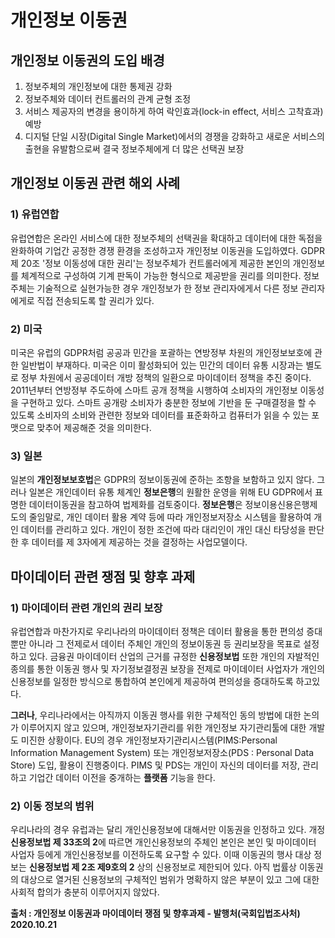 # 개인정보 이동권



## 개인정보 이동권의 도입 배경

1. 정보주체의 개인정보에 대한 통제권 강화
2. 정보주체와 데이터 컨트롤러의 관계 균형 조정
3. 서비스 제공자의 변경을 용이하게 하여 락인효과(lock-in effect, 서비스 고착효과) 예방
4. 디지털 단일 시장(Digital Single Market)에서의 경쟁을 강화하고 새로운 서비스의 출현을 유발함으로써 결국 정보주체에게 더 많은 선택권 보장



## 개인정보 이동권 관련 해외 사례

### 1) 유럽연합

  유럽연합은 온라인 서비스에 대한 정보주체의 선택권을 확대하고 데이터에 대한 독점을 완화하여 기업간 공정한 경쟁 환경을 조성하고자 개인정보 이동권을 도입하였다. GDPR 제 20조 '정보 이동성에 대한 권리'는 정보주체가 컨트롤러에게 제공한 본인의 개인정보를 체계적으로 구성하여 기계 판독이 가능한 형식으로 제공받을 권리를 의미한다. 정보주체는 기술적으로 실현가능한 경우 개인정보가 한 정보 관리자에게서 다른 정보 관리자에게로 직접 전송되도록 할 권리가 있다.



### 2) 미국

  미국은 유럽의 GDPR처럼 공공과 민간을 포괄하는 연방정부 차원의 개인정보보호에 관한 일반법이 부재하다. 미국은 이미 활성화되어 있는 민간의 데이터 유통 시장과는 별도로 정부 차원에서 공공데이터 개방 정책의 일환으로 마이데이터 정책을 추진 중이다. 2011년부터 연방정부 주도하에 스마트 공개 정책을 시행하여 소비자의 개인정보 이동성을 구현하고 있다. 스마트 공개랑 소비자가 충분한 정보에 기반을 둔 구매결정을 할 수 있도록 소비자의 소비와 관련한 정보와 데이터를 표준화하고 컴퓨터가 읽을 수 있는 포맷으로 맞추어 제공해준 것을 의미한다. 



### 3) 일본

  일본의 **개인정보보호법**은 GDPR의 정보이동권에 준하는 조항을 보함하고 있지 않다. 그러나 일본은 개인데이터 유통 체계인 **정보은행**의 원활한 운영을 위해 EU GDPR에서 표명한 데이터이동권을 참고하여 법제화를 검토중이다. **정보은행**은 정보이용신용은행제도의 줄임말로, 개인 데이터 활용 계약 등에 따라 개인정보저장소 시스템을 활용하여 개인 데이터를 관리하고 있다. 개인이 정한 조건에 따라 대리인이 개인 대신 타당성을 판단한 후 데이터를 제 3자에게 제공하는 것을 결정하는 사업모델이다.



## 마이데이터 관련 쟁점 및 향후 과제

### 1) 마이데이터 관련 개인의 권리 보장

  유럽연합과 마찬가지로 우리나라의 마이데이터 정책은 데이터 활용을 통한 편의성 증대뿐만 아니라 그 전제로서 데이터 주체인 개인의 정보이동권 등 권리보장을 목표로 설정하고 있다. 금융권 마이데이터 산업의 근거를 규정한 **신용정보법** 또한 개인의 자발적인 종의를 통한 이동권 행사 및 자기정보결정권 보장을 전제로 마이데이터 사업자가 개인의 신용정보를 일정한 방식으로 통합하여 본인에게 제공하여 편의성을 증대하도록 하고있다.

  **그러나**, 우리나라에서는 아직까지 이동권 행사를 위한 구체적인 동의 방법에 대한 논의가 이루어지지 않고 있으며, 개인정보자기관리를 위한 개인정보 자기관리툴에 대한 개발도 미진한 상황이다. EU의 경우 개인정보자기관리시스템(PIMS:Personal Information Management System) 또는 개인정보저장소(PDS : Personal Data Store) 도입, 활용이 진행중이다. PIMS 및 PDS는 개인이 자신의 데이터를 저장, 관리하고 기업간 데이터 이전을 중개하는 **플랫폼** 기능을 한다. 



### 2) 이동 정보의 범위

  우리나라의 경우 유럽과는 달리 개인신용정보에 대해서만 이동권을 인정하고 있다. 개정 **신용정보법 제 33조의 2**에 따르면 개인신용정보의 주체인 본인은 본인 및 마이데이터 사업자 등에게 개인신용정보를 이전하도록 요구할 수 있다. 이때 이동권의 행사 대상 정보는 **신용정보법 제 2조 제9호의 2** 상의 신용정보로 제한되어 있다. 아직 법률상 이동권의 대상으로 열거된 신용정보의 구체적인 범위가 명확하지 않은 부분이 있고 그에 대한 사회적 합의가 충분히 이루어지지 않았다.





**출처 : 개인정보 이동권과 마이데이터 쟁점 및 향후과제 - 발행처(국회입법조사처) 2020.10.21**